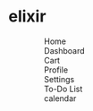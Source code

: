 # elixir
<html>
  <head>
    <style>
      ul {
        list-style-type:none;
        margin-left: 40px;
      }
    </style>
  </head>
  <body>
    <ul>
      <li>Home</li>
      <li>Dashboard</li>
      <li>Cart</li>
      <li>Profile</li>
      <li>Settings</li>
      <li>To-Do List</li>
      <li>calendar</li>
    </ul>  
    
  </body>
</html>
